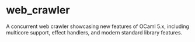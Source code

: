 # web_crawler
A concurrent web crawler showcasing new features of OCaml 5.x, including multicore support, effect handlers, and modern standard library features.
